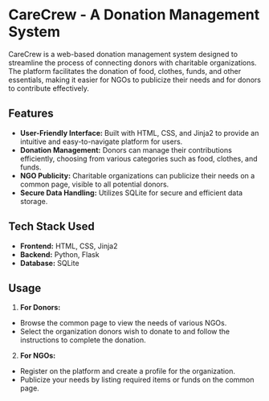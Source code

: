 # CareCrew - A Donation Management System
CareCrew is a web-based donation management system designed to streamline the process of connecting donors with charitable organizations. The platform facilitates the donation of food, clothes, funds, and other essentials, making it easier for NGOs to publicize their needs and for donors to contribute effectively.

## Features
- **User-Friendly Interface:** Built with HTML, CSS, and Jinja2 to provide an intuitive and easy-to-navigate platform for users.
- **Donation Management:** Donors can manage their contributions efficiently, choosing from various categories such as food, clothes, and funds.
- **NGO Publicity:** Charitable organizations can publicize their needs on a common page, visible to all potential donors.
- **Secure Data Handling:** Utilizes SQLite for secure and efficient data storage.

## Tech Stack Used
- **Frontend:** HTML, CSS, Jinja2
- **Backend:** Python, Flask
- **Database:** SQLite

## Usage

1. **For Donors:**
- Browse the common page to view the needs of various NGOs.
- Select the organization donors wish to donate to and follow the instructions to complete the donation.
  
2. **For NGOs:**
- Register on the platform and create a profile for the organization.
- Publicize your needs by listing required items or funds on the common page.
